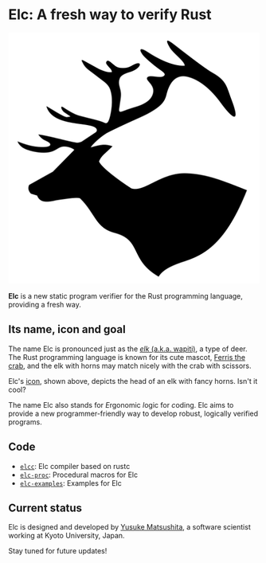 # Elc: A fresh way to verify Rust

![elc-icon](./img/elc-icon.svg)

__Elc__ is a new static program verifier for the Rust programming language,
providing a fresh way.

## Its name, icon and goal

The name Elc is pronounced just as the
[_elk_ (a.k.a. wapiti)](https://en.wikipedia.org/wiki/Elk), a type of deer. The
Rust programming language is known for its cute mascot,
[Ferris the crab](https://rustacean.net/), and the elk with horns may match
nicely with the crab with scissors.

Elc's [icon](./img/elc-icon.svg), shown above, depicts the head of an elk with
fancy horns. Isn't it cool?

The name Elc also stands for *E*rgonomic *l*ogic for *c*oding. Elc
aims to provide a new programmer-friendly way to develop robust, logically
verified programs.

## Code

- [`elcc`](./elcc/): Elc compiler based on rustc
- [`elc-proc`](./elc-proc): Procedural macros for Elc
- [`elc-examples`](./elc-examples/): Examples for Elc

## Current status

Elc is designed and developed by
[Yusuke Matsushita](https://shiatsumat.github.io/), a software scientist working
at Kyoto University, Japan.

Stay tuned for future updates!
